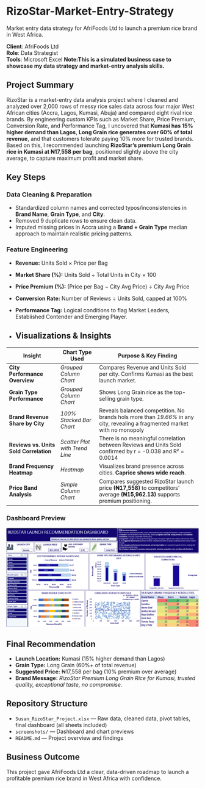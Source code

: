 # RizoStar-Market-Entry-Strategy
Market entry data strategy for AfriFoods Ltd to launch a premium rice brand in West Africa.

**Client**: AfriFoods Ltd  
**Role**: Data Strategist  
**Tools**: Microsoft Excel
**Note:This is a simulated business case to showcase my data strategy and market-entry analysis skills.**

##  Project Summary
RizoStar is a market-entry data analysis project where I cleaned and analyzed over 2,000 rows of messy rice sales data across four major West African cities (Accra, Lagos, Kumasi, Abuja) and compared eight rival rice brands. By engineering custom KPIs such as Market Share, Price Premium, Conversion Rate, and Performance Tag, I uncovered that **Kumasi has 15% higher demand than Lagos**, **Long Grain rice generates over 60% of total revenue**, and that customers tolerate paying 10% more for trusted brands. Based on this, I recommended launching **RizoStar’s premium Long Grain rice in Kumasi at ₦17,558 per bag**, positioned slightly above the city average, to capture maximum profit and market share.

##  Key Steps

### Data Cleaning & Preparation
- Standardized column names and corrected typos/inconsistencies in **Brand Name**, **Grain Type**, and **City**.
- Removed 9 duplicate rows to ensure clean data.
- Imputed missing prices in Accra using a **Brand + Grain Type** median approach to maintain realistic pricing patterns.

### Feature Engineering
- **Revenue:** Units Sold × Price per Bag  
- **Market Share (%):** Units Sold ÷ Total Units in City × 100  
- **Price Premium (%):** (Price per Bag − City Avg Price) ÷ City Avg Price  
- **Conversion Rate:** Number of Reviews ÷ Units Sold, capped at 100%  
- **Performance Tag:** Logical conditions to flag Market Leaders, Established Contender and Emerging Player.

- ##  Visualizations & Insights

| **Insight** | **Chart Type Used** | **Purpose & Key Finding** |
|-------------|---------------------|---------------------------|
| **City Performance Overview** | _Grouped Column Chart_ | Compares Revenue and Units Sold per city. Confirms Kumasi as the best launch market. |
| **Grain Type Performance** | _Grouped Column Chart_ | Shows Long Grain rice as the top-selling grain type. |
| **Brand Revenue Share by City** | _100% Stacked Bar Chart_ | Reveals balanced competition. No brands hols more than _19.66%_ in any city, revealing a fragmented market with no monopoly|
| **Reviews vs. Units Sold Correlation** | _Scatter Plot with Trend Line_ | There is no meaningful correlation between Reviews and Units Sold confirmed by r = -0.038 and R² = 0.0014|
| **Brand Frequency Heatmap** | _Heatmap_ | Visualizes brand presence across cities. **Caprice shows wide reach**. |
| **Price Band Analysis** | _Simple Column Chart_ | Compares suggested RizoStar launch price **(₦17,558)** to competitors’ average **(₦15,962.13)** supports premium positioning. |

###  Dashboard Preview
![RizoStar Dashboard](screenshots/rizostar_dashboard.png)

##  Final Recommendation

- **Launch Location:** Kumasi (15% higher demand than Lagos)  
- **Grain Type:** Long Grain (60%+ of total revenue)  
- **Suggested Price:** ₦17,558 per bag (10% premium over average)  
- **Brand Message:** _RizoStar Premium Long Grain Rice for Kumasi, trusted quality, exceptional taste, no compromise._

##  Repository Structure

- `Susan_RizoStar_Project.xlsx` — Raw data, cleaned data, pivot tables, final dashboard (all sheets included)
- `screenshots/` — Dashboard and chart previews
- `README.md` — Project overview and findings

##  Business Outcome

This project gave AfriFoods Ltd a clear, data-driven roadmap to launch a profitable premium rice brand in West Africa with confidence.


